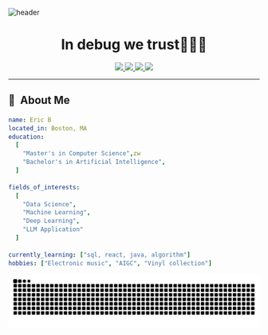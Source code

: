 ![header](https://capsule-render.vercel.app/api?type=waving&color=gradient&height=100&section=header&text=Hello%20Bugs!)

<h1 align="center">
  In debug we trust🧑🏻‍💻
</h1>
<p align='center'>
<a href="https://www.linkedin.com/in/yifei-bao-916018346">
  <img height="50" src="https://user-images.githubusercontent.com/46517096/166973395-19676cd8-f8ec-4abf-83ff-da8243505b82.png"/>
</a>
<a href="https://www.instagram.com/spectualmusic">
  <img height="50" src="https://user-images.githubusercontent.com/46517096/166974368-9798f39f-1f46-499c-b14e-81f0a3f83a06.png"/>
<a href="https://www.kaggle.com/yifeibao">
  <img height="50" src="https://github.com/user-attachments/assets/421de2a4-47eb-4b04-bc44-919376e6ac1d" />
<a href="https://y.music.163.com/m/user?id=277384486">
  <img height="50" src="https://cdn.simpleicons.org/neteasecloudmusic/D43C33" />
</a>
</p>






---

<h2> 💽 &nbsp;About Me</h2>

```yaml
name: Eric B
located_in: Boston, MA
education:
  [
    "Master's in Computer Science",zw
    "Bachelor's in Artificial Intelligence",
  ]

fields_of_interests:
  [
    "Data Science",
    "Machine Learning",
    "Deep Learning",
    "LLM Application"
  ]
  
currently_learning: ["sql, react, java, algorithm"]
hobbies: ["Electronic music", "AIGC", "Vinyl collection"]
```

<picture>
  <source media="(prefers-color-scheme: dark)" srcset="https://github.com/Spectual/Spectual/blob/output/github-contribution-grid-snake-dark.svg" />
  <source media="(prefers-color-scheme: light)" srcset="https://github.com/Spectual/Spectual/blob/output/github-contribution-grid-snake.svg" />
  <img alt="github-snake" src="https://github.com/Spectual/Spectual/blob/output/github-contribution-grid-snake.svg" />
</picture>
